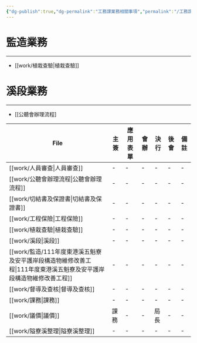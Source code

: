 ```yaml
---
{"dg-publish":true,"dg-permalink":"工務課業務相關事項","permalink":"/工務課業務相關事項/","noteIcon":""}
---
```



# 監造業務
---
- [[work/植栽查驗\|植栽查驗]]

# 溪段業務
---
- [[公聽會辦理流程]

| File                                                                  | 主簽 | 應用表單 | 會辦 | 決行 | 後會 | 備註 |
| --------------------------------------------------------------------- | -- | ---- | -- | -- | -- | -- |
| [[work/人員審查\|人員審查]]                                                | \- | \-   | \- | \- | \- | \- |
| [[work/公聽會辦理流程\|公聽會辦理流程]]                                          | \- | \-   | \- | \- | \- | \- |
| [[work/切結書及保證書\|切結書及保證書]]                                          | \- | \-   | \- | \- | \- | \- |
| [[work/工程保險\|工程保險]]                                                | \- | \-   | \- | \- | \- | \- |
| [[work/植栽查驗\|植栽查驗]]                                                | \- | \-   | \- | \- | \- | \- |
| [[work/溪段\|溪段]]                                                    | \- | \-   | \- | \- | \- | \- |
| [[work/監造/111年度東港溪五魁寮及安平護岸段構造物維修改善工程\|111年度東港溪五魁寮及安平護岸段構造物維修改善工程]] | \- | \-   | \- | \- | \- | \- |
| [[work/督導及查核\|督導及查核]]                                              | \- | \-   | \- | \- | \- | \- |
| [[work/課務\|課務]]                                                    | \- | \-   | \- | \- | \- | \- |
| [[work/議價\|議價]]                                                    | 課務 | \-   | \- | 局長 | \- | \- |
| [[work/隘寮溪整理\|隘寮溪整理]]                                              | \- | \-   | \- | \- | \- | \- |
